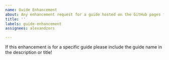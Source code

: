 ```yaml
---
name: Guide Enhancement
about: Any enhancement request for a guide hosted on the GitHub pages for this Repo
title: ''
labels: guide-enhancement
assignees: alexandzors

---
```


If this enhancement is for a specific guide please include the guide name in the description or title!
